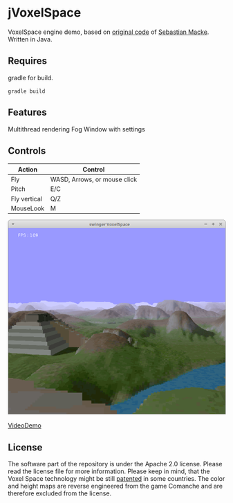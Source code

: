 jVoxelSpace
===================

VoxelSpace engine demo, based on [original code](https://github.com/s-macke/VoxelSpace) of [Sebastian Macke](https://github.com/s-macke).
Written in Java.

Requires
--------
gradle for build.
```
gradle build
```

Features
--------
Multithread rendering
Fog
Window with settings


Controls
--------
| Action        | Control                       |
|---------------|-------------------------------|
| Fly           | WASD, Arrows, or mouse click  |
| Pitch         | E/C                           |
| Fly vertical  | Q/Z                           |
| MouseLook     | M                             |

![Screenshot](screenshot.png)

[VideoDemo](https://youtu.be/7GVihAWIV5I)


License
-------
The software part of the repository is under the Apache 2.0 license. Please read the license file for more information. Please keep in mind, that the Voxel Space technology might be still [patented](https://patents.justia.com/assignee/novalogic-inc) in some countries. The color and height maps are reverse engineered from the game Comanche and are therefore excluded from the license.
